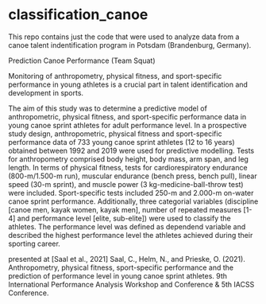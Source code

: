 # classification_canoe

This repo contains just the code that were used to analyze data from a canoe
talent indentification program in Potsdam (Brandenburg, Germany). 

 
Prediction Canoe Performance (Team Squat)

Monitoring of anthropometry, physical fitness, and sport-specific performance in
young athletes is a crucial part in talent identification and development in
sports.

The aim of this study was to determine a predictive model of anthropometric,
physical fitness, and sport-specific performance data in young canoe sprint
athletes for adult performance level. In a prospective study design,
anthropometric, physical fitness and sport-specific performance data of 733
young canoe sprint athletes (12 to 16 years) obtained between 1992 and 2019 were
used for predictive modelling. Tests for anthropometry comprised body height,
body mass, arm span, and leg length. In terms of physical fitness, tests for
cardiorespiratory endurance (800-m/1.500-m run), muscular endurance (bench
press, bench pull), linear speed (30-m sprint), and muscle power (3
kg-medicine-ball-throw test) were included. Sport-specific tests included 250-m
and 2.000-m on-water canoe sprint performance. Additionally, three categorial
variables (discipline [canoe men, kayak women, kayak men], number of repeated
measures [1-4] and performance level [elite, sub-elite]) were used to classify
the athletes. The performance level was defined as dependend variable and
described the highest performance level the athletes achieved during their
sporting career. 


presented at [Saal et al., 2021] Saal, C., Helm, N., and Prieske, O. (2021).
Anthropometry, physical fitness, sport-specific performance and the prediction
of performance level in young canoe sprint athletes. 9th International
Performance Analysis Workshop and Conference & 5th IACSS Conference.
